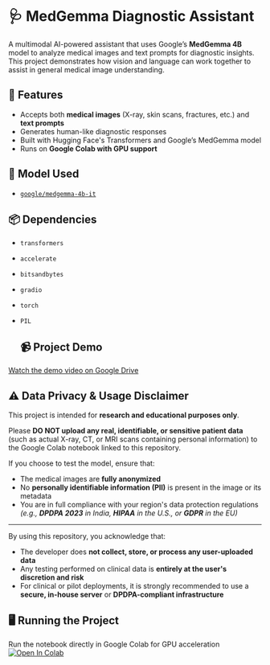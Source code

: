 # 🩺 MedGemma Diagnostic Assistant

A multimodal AI-powered assistant that uses Google’s **MedGemma 4B** model to analyze medical images and text prompts for diagnostic insights. This project demonstrates how vision and language can work together to assist in general medical image understanding.

## 🚀 Features
- Accepts both **medical images** (X-ray, skin scans, fractures, etc.) and **text prompts**
- Generates human-like diagnostic responses
- Built with Hugging Face's Transformers and Google’s MedGemma model
- Runs on **Google Colab with GPU support**
  
## 🧠 Model Used
- [`google/medgemma-4b-it`](https://huggingface.co/google/medgemma-4b-it)
  
## 📦 Dependencies
- `transformers`
- `accelerate`
- `bitsandbytes`
- `gradio`
- `torch`
- `PIL`

  ## 📹 Project Demo
[Watch the demo video on Google Drive](https://drive.google.com/file/d/1HBQHAJfq8Ypghj24PLaZ3o5S4vCiN8J0/view?usp=sharing)

## ⚠️ Data Privacy & Usage Disclaimer

This project is intended for **research and educational purposes only**.

Please **DO NOT upload any real, identifiable, or sensitive patient data** (such as actual X-ray, CT, or MRI scans containing personal information) to the Google Colab notebook linked to this repository.

If you choose to test the model, ensure that:

- The medical images are **fully anonymized**
- No **personally identifiable information (PII)** is present in the image or its metadata
- You are in full compliance with your region's data protection regulations  
  _(e.g., **DPDPA 2023** in India, **HIPAA** in the U.S., or **GDPR** in the EU)_

---

By using this repository, you acknowledge that:

- The developer does **not collect, store, or process any user-uploaded data**
- Any testing performed on clinical data is **entirely at the user's discretion and risk**
- For clinical or pilot deployments, it is strongly recommended to use a  
  **secure, in-house server** or **DPDPA-compliant infrastructure**


  
## 🖥️ Running the Project
Run the notebook directly in Google Colab for GPU acceleration
[![Open In Colab](https://colab.research.google.com/assets/colab-badge.svg)](https://drive.google.com/file/d/1e_dJNIwpc0eQxFWOttSRrfHYleKYIgSz/view?usp=sharing)



